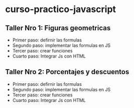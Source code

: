 # curso-practico-javascript

## Taller Nro 1: Figuras geometricas

- Primer paso: defirnir las formulas
- Segundo paso: implementar las formulas en JS
- Tercer paso: crear funciones
- Cuarto paso: Integrar Js con HTML

## Taller Nro 2: Porcentajes y descuentos

- Primer paso: defirnir las formulas
- Segundo paso: implementar las formulas en JS
- Tercer paso: crear funciones
- Cuarto paso: Integrar Js con HTML